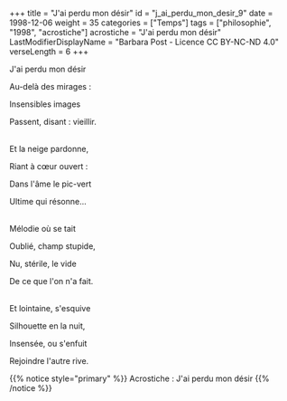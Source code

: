 +++
title = "J'ai perdu mon désir"
id = "j_ai_perdu_mon_desir_9"
date = 1998-12-06
weight = 35
categories = ["Temps"]
tags = ["philosophie", "1998", "acrostiche"]
acrostiche = "J'ai perdu mon désir"
LastModifierDisplayName = "Barbara Post - Licence CC BY-NC-ND 4.0"
verseLength = 6
+++

J'ai perdu mon désir

Au-delà des mirages :

Insensibles images

Passent, disant : vieillir.

 \
Et la neige pardonne,

Riant à cœur ouvert :

Dans l'âme le pic-vert

Ultime qui résonne...

 \
Mélodie où se tait

Oublié, champ stupide,

Nu, stérile, le vide

De ce que l'on n'a fait.

 \
Et lointaine, s'esquive

Silhouette en la nuit,

Insensée, ou s'enfuit

Rejoindre l'autre rive.

{{% notice style="primary" %}}
Acrostiche : J'ai perdu mon désir
{{% /notice %}}
